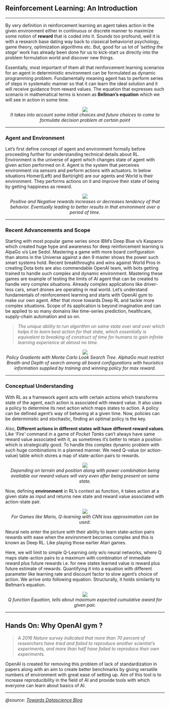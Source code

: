 ## Reinforcement Learning: An Introduction

---

By very definition in reinforcement learning an agent takes action in the given environment either in continuous or discrete manner to maximize some notion of **reward** that is coded into it. Sounds too profound, well it is with a research base dating way back to classical behaviorist psychology, game theory, optimization algorithms etc. But, good for us lot of *‘setting the stage’* work has already been done for us to kick-start us directly into the problem formulation world and discover new things.

Essentially, most important of them all that reinforcement learning scenarios for an agent in deterministic environment can be formulated as dynamic programming problem. Fundamentally meaning agent has to perform series of steps in systematic manner so that it can learn the ideal solution and it will receive guidance from reward values. The equation that expresses such scenario in mathematical terms is known as **Bellman’s equation** which we will see in action in some time.

<p align="center">
<img src="https://miro.medium.com/max/510/1*CylzR3lBFqoMWMuJgjQo0w.png"/>
<br /><i>It takes into account some initial choices and future choices to come to formulate decision problem at certain point</i>
</p>

---

### Agent and Environment

Let’s first define concept of agent and environment formally before proceeding further for understanding technical details about RL. Environment is the universe of agent which changes state of agent with given action performed on it. Agent is the system that perceives environment via sensors and perform actions with actuators. In below situations Homer(Left) and Bart(right) are our agents and World is their environment. They performs actions on it and improve their state of being by getting happiness as reward.

<p align="center">
<img src="https://miro.medium.com/max/700/0*qkY7C93iOqAyUG1X.png"/>
<br /><i>Positive and Negative rewards increases or decreases tendency of that behavior. Eventually leading to better results in that environment over a period of time.</i>
</p>

---

### Recent Advancements and Scope

Starting with most popular game series since IBM’s Deep Blue v/s Kasparov which created huge hype and awareness for deep reinforcement learning is AlpaGo v/s Lee Sedol. Mastering a game with more board configuration than atoms in the Universe against a den 9 master shows the power such smart systems hold. Recent breakthroughs and wins against World Pros in creating Dota bots are also commendable OpenAI team, with bots getting trained to handle such complex and dynamic environment. Mastering these games are example of testing the limits of AI agent that can be created to handle very complex situations. Already complex applications like driver-less cars, smart drones are operating in real world. Let’s understand fundamentals of reinforcement learning and starts with OpenAI gym to make our own agent. After that move towards Deep RL and tackle more complex situations. Scope of its application is beyond imagination and can be applied to so many domains like time-series prediction, healthcare, supply-chain automation and so on.


> *The unique ability to run algorithm on same state over and over which helps it to learn best action for that state, which essentially is equivalent to breaking of construct of time for humans to gain infinite learning experience at almost no time.*

<p align="center">
<img src="https://miro.medium.com/max/1400/1*qpzAxoUR9POLYl__zJhU5g.png"/>
<br /><i>Policy Gradients with Monte Carlo Look Search Tree.
AlphaGo must restrict Breath and Depth of search among all board configurations with heuristics information supplied by training and winning policy for max reward.</i>
</p>

---

### Conceptual Understanding

With RL as a framework agent acts with certain actions which transforms state of the agent, each action is associated with reward value. It also uses a policy to determine its next action which maps states to action. A policy can be defined agent’s way of behaving at a given time. Now, policies can be deterministic and stochastic, finding an optimal policy is the key.

Also, **Different actions in different states will have different reward values**. Like *‘Fire’* command in a game of *Pocket Tanks* can’t always have same reward value associated with it, as sometimes it’s better to retain a position which is strategically good. To handle this complex dynamic problem with such huge combinations in a planned manner. We need Q-value (or action-value) table which stores a map of state-action pairs to rewards.

<p align="center">
<img src="https://miro.medium.com/max/643/0*4lnSi_R7yYI7uLBl.jpg"/>
<br /><i>Depending on terrain and position along with power combination being available our reward values will vary even after being present on same state.</i>
</p>

Now, defining **environment** in RL’s context as function, it takes action at a given state as input and returns new state and reward value associated with action-state pair.


<p align="center">
<img src="https://miro.medium.com/max/617/0*7PvoCPJuUAblMdcn.png"/>
<br /><i>For Games like Mario, Q-learning with CNN loss approximation can be used.</i>
</p>


Neural nets enter the picture with their ability to learn state-action pairs rewards with ease when the environment becomes complex and this is known as Deep RL. Like playing those earlier Atari games.

Here, we will limit to simple Q-Learning only w/o neural networks, where Q maps state-action pairs to a maximum with combination of immediate reward plus future rewards i.e. for new states learned value is reward plus future estimate of rewards. Quantifying it into a equation with different parameter like learning rate and discount factor to slow agent’s choice of action. We arrive onto following equation. Structurally, it holds similarity to Bellman’s equation.

<p align="center">
<img src="https://miro.medium.com/max/700/0*BPeyfQgVvGtB7E5U.png"/>
<br /><i>Q function Equation, tells about maximum expected cumulative award for given pair.</i>
</p>

---

## Hands On: Why OpenAI gym ?

> *A 2016 Nature survey indicated that more than 70 percent of researchers have tried and failed to reproduce another scientist’s experiments, and more than half have failed to reproduce their own experiments.*

OpenAI is created for removing this problem of lack of standardization in papers along with an aim to create better benchmarks by giving versatile numbers of environment with great ease of setting up. Aim of this tool is to increase reproducibility in the field of AI and provide tools with which everyone can learn about basics of AI.

---

*@source: [Towards Datascience Blog](https://towardsdatascience.com/)*